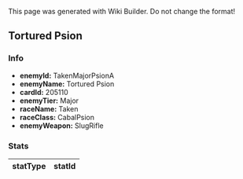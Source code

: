 <span class="wiki-builder">This page was generated with Wiki Builder. Do not change the format!</span>

## Tortured Psion
### Info
* **enemyId:** TakenMajorPsionA
* **enemyName:** Tortured Psion
* **cardId:** 205110
* **enemyTier:** Major
* **raceName:** Taken
* **raceClass:** CabalPsion
* **enemyWeapon:** SlugRifle

### Stats
statType | statId
-------- | ------


